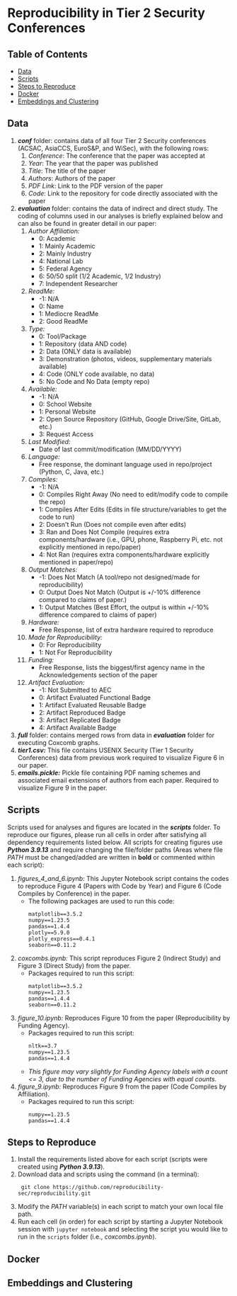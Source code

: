 # Reproducibility in Tier 2 Security Conferences
## Table of Contents
- [Data](#Data)
- [Scripts](#Scripts)
- [Steps to Reproduce](#reproduce_steps)
- [Docker](#Docker)
- [Embeddings and Clustering](#embeddings_clustering)
  
## Data
1. ***conf*** folder: contains data of all four Tier 2 Security conferences (ACSAC, AsiaCCS, EuroS&P, and WiSec), with the following rows:
   1. *Conference*: The conference that the paper was accepted at
   2. *Year*: The year that the paper was published
   3. *Title*: The title of the paper
   4. *Authors*: Authors of the paper
   5. *PDF Link*: Link to the PDF version of the paper
   6. *Code*: Link to the repository for code directly associated with the paper
2. ***evaluation*** folder: contains the data of indirect and direct study. The coding of columns used in our analyses is briefly explained below and can also be found in greater detail in our paper:
   1. *Author Affiliation:*
      - 0: Academic
      - 1: Mainly Academic
      - 2: Mainly Industry
      - 4: National Lab
      - 5: Federal Agency
      - 6: 50/50 split (1/2 Academic, 1/2 Industry)
      - 7: Independent Researcher
   2. *ReadMe:*
      - -1: N/A
      - 0: Name
      - 1: Mediocre ReadMe
      - 2: Good ReadMe
   3. *Type:*
      - 0: Tool/Package
      - 1: Repository (data AND code)
      - 2: Data (ONLY data is available)
      - 3: Demonstration (photos, videos, supplementary materials available)
      - 4: Code (ONLY code available, no data)
      - 5: No Code and No Data (empty repo)
   4. *Available:*
      - -1: N/A
      - 0: School Website
      - 1: Personal Website
      - 2: Open Source Repository (GitHub, Google Drive/Site, GitLab, etc.)
      - 3: Request Access
   5. *Last Modified:*
      - Date of last commit/modification (MM/DD/YYYY)
   6. *Language:*
      - Free response, the dominant language used in repo/project (Python, C, Java, etc.)
   7. *Compiles:*
      - -1: N/A
      - 0: Compiles Right Away (No need to edit/modify code to compile the repo)
      - 1: Compiles After Edits (Edits in file structure/variables to get the code to run)
      - 2: Doesn't Run (Does not compile even after edits)
      - 3: Ran and Does Not Compile (requires extra components/hardware (i.e., GPU, phone, Raspberry Pi, etc. not explicitly mentioned in repo/paper)
      - 4: Not Ran (requires extra components/hardware explicitly mentioned in paper/repo)
   8. *Output Matches:*
      - -1: Does Not Match (A tool/repo not designed/made for reproducibility)
      - 0: Output Does Not Match (Output is +/-10% difference compared to claims of paper.)
      - 1: Output Matches (Best Effort, the output is within +/-10% difference compared to claims of paper)
   9. *Hardware:*
       - Free Response, list of extra hardware required to reproduce
   10. *Made for Reproducibility:*
       - 0: For Reproducibility
       - 1: Not For Reproducibility
   11. *Funding:*
       - Free Response, lists the biggest/first agency name in the Acknowledgements section of the paper
   12. *Artifact Evaluation:*
       - -1: Not Submitted to AEC
       - 0: Artifact Evaluated Functional Badge
       - 1: Artifact Evaluated Reusable Badge
       - 2: Artifact Reproduced Badge
       - 3: Artifact Replicated Badge
       - 4: Artifact Available Badge
3. ***full*** folder: contains merged rows from data in ***evaluation*** folder for executing Coxcomb graphs.
4. ***tier1.csv:*** This file contains USENIX Security (Tier 1 Security Conferences) data from previous work required to visualize Figure 6 in our paper.
5. ***emails.pickle:*** Pickle file containing PDF naming schemes and associated email extensions of authors from each paper. Required to visualize Figure 9 in the paper.
   
## Scripts
Scripts used for analyses and figures are located in the ***scripts*** folder. To reproduce our figures, please run all cells in order after satisfying all dependency requirements listed below. All scripts for creating figures use ***Python 3.9.13*** and require changing the file/folder paths (Areas where file *PATH* must be changed/added are written in **bold** or commented within each script):
1. *figures_4_and_6.ipynb:* This Jupyter Notebook script contains the codes to reproduce Figure 4 (Papers with Code by Year) and Figure 6 (Code Compiles by Conference) in the paper.
   - The following packages are used to run this code:
     ```
     matplotlib==3.5.2
     numpy==1.23.5
     pandas==1.4.4
     plotly==5.9.0
     plotly_express==0.4.1
     seaborn==0.11.2
     ```
2. *coxcombs.ipynb:* This script reproduces Figure 2 (Indirect Study) and Figure 3 (Direct Study) from the paper.
   - Packages required to run this script:
     ```
     matplotlib==3.5.2
     numpy==1.23.5
     pandas==1.4.4
     seaborn==0.11.2
     ```
3. *figure_10.ipynb:* Reproduces Figure 10 from the paper (Reproducibility by Funding Agency).
   - Packages required to run this script:
     ```
     nltk==3.7
     numpy==1.23.5
     pandas==1.4.4
     ```
   - *This figure may vary slightly for Funding Agency labels with a count <= 3, due to the number of Funding Agencies with equal counts.*
4. *figure_9.ipynb:* Reproduces Figure 9 from the paper (Code Compiles by Affiliation).
   - Packages required to run this script:
     ```
     numpy==1.23.5
     pandas==1.4.4
     ```

<a id="reproduce_steps"></a>  
## Steps to Reproduce
1. Install the requirements listed above for each script (scripts were created using ***Python 3.9.13***).
2. Download data and scripts using the command (in a terminal):
   ```
    git clone https://github.com/reproducibility-sec/reproducibility.git
   ```
3. Modify the *PATH* variable(s) in each script to match your own local file path.
4. Run each cell (in order) for each script by starting a Jupyter Notebook session with ```jupyter notebook``` and selecting the script you would like to run in the ```scripts``` folder (i.e., *coxcombs.ipynb*).

## Docker

<a id="embeddings_clustering"></a>
## Embeddings and Clustering
